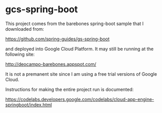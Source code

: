 # gcs-spring-boot
This project comes from the barebones spring-boot sample that I downloaded from:

https://github.com/spring-guides/gs-spring-boot

and deployed into Google Cloud Platform. It may still be running at the following site:

http://deocampo-barebones.appspot.com/

It is not a premanent site since I am using a free trial versions of Google Cloud.

Instructions for making the entire project run is documented:

https://codelabs.developers.google.com/codelabs/cloud-app-engine-springboot/index.html

